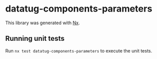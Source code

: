 # datatug-components-parameters

This library was generated with [Nx](https://nx.dev).

## Running unit tests

Run `nx test datatug-components-parameters` to execute the unit tests.
